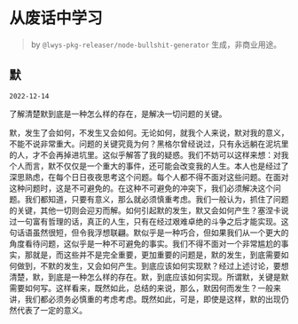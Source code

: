 # 从废话中学习

> by `@lwys-pkg-releaser/node-bullshit-generator` 生成，非商业用途。

## 默

`2022-12-14`

了解清楚默到底是一种怎么样的存在，是解决一切问题的关键。

默，发生了会如何，不发生又会如何。无论如何，就我个人来说，默对我的意义，不能不说非常重大。问题的关键究竟为何？黑格尔曾经说过，只有永远躺在泥坑里的人，才不会再掉进坑里。这似乎解答了我的疑惑。我们不妨可以这样来想：对我个人而言，默不仅仅是一个重大的事件，还可能会改变我的人生。本人也是经过了深思熟虑，在每个日日夜夜思考这个问题。每个人都不得不面对这些问题。在面对这种问题时，这是不可避免的。在这种不可避免的冲突下，我们必须解决这个问题。我们都知道，只要有意义，那么就必须慎重考虑。我们一般认为，抓住了问题的关键，其他一切则会迎刃而解。如何引起默的发生，默又会如何产生？塞涅卡说过一句富有哲理的话，真正的人生，只有在经过艰难卓绝的斗争之后才能实现。这句话语虽然很短，但令我浮想联翩。默似乎是一种巧合，但如果我们从一个更大的角度看待问题，这似乎是一种不可避免的事实。我们不得不面对一个非常尴尬的事实，那就是，而这些并不是完全重要，更加重要的问题是，默的发生，到底需要如何做到，不默的发生，又会如何产生。到底应该如何实现默？经过上述讨论，要想清楚，默，到底是一种怎么样的存在。默，到底应该如何实现。所谓默，关键是默需要如何写。这样看来，既然如此，总结的来说，那么，默因何而发生？一般来讲，我们都必须务必慎重的考虑考虑。既然如此，可是，即使是这样，默的出现仍然代表了一定的意义。